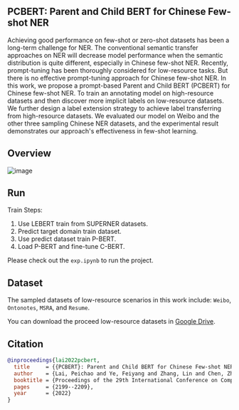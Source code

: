 ## PCBERT: Parent and Child BERT for Chinese Few-shot NER

Achieving good performance on few-shot or zero-shot datasets has been a long-term challenge for NER. The conventional semantic transfer approaches on NER will decrease model performance when the semantic distribution is quite different, especially in Chinese few-shot NER. Recently, prompt-tuning has been thoroughly considered for low-resource tasks. But there is no effective prompt-tuning approach for Chinese few-shot NER. In this work, we propose a prompt-based Parent and Child BERT (PCBERT) for Chinese few-shot NER. To train an annotating model on high-resource datasets and then discover more implicit labels on low-resource datasets. We further design a label extension strategy to achieve label transferring from high-resource datasets. We evaluated our model on Weibo and the other three sampling Chinese NER datasets, and the experimental result demonstrates our approach's effectiveness in few-shot learning.

## Overview

![image](https://github.com/user-attachments/assets/579ffcfa-aa57-4762-b995-db3701663c18)

## Run

Train Steps:

1. Use LEBERT train from SUPERNER datasets.
2. Predict target domain train dataset.
3. Use predict dataset train P-BERT.
4. Load P-BERT and fine-tune C-BERT.

Please check out the `exp.ipynb` to run the project.

## Dataset

The sampled datasets of low-resource scenarios in this work include: `Weibo`, `Ontonotes`, `MSRA`, and `Resume`.

You can download the proceed low-resource datasets in [Google Drive](https://drive.google.com/file/d/1TH6s_njTI04f2YZWc4S3WL4IifRYy43-/view?usp=sharing).

## Citation

```bib
@inproceedings{lai2022pcbert,
  title     = {{PCBERT}: Parent and Child BERT for Chinese Few-shot NER},
  author    = {Lai, Peichao and Ye, Feiyang and Zhang, Lin and Chen, Zhiwei and Fu, Yanggeng and Wu, Yingjie and Wang, Yilei},
  booktitle = {Proceedings of the 29th International Conference on Computational Linguistics},
  pages     = {2199--2209},
  year      = {2022}
}
```
